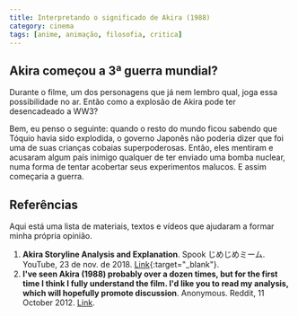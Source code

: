 ```yaml
---
title: Interpretando o significado de Akira (1988)
category: cinema
tags: [anime, animação, filosofia, critica]
---
```


## Akira começou a 3ª guerra mundial?

Durante o filme, um dos personagens que já nem lembro qual, joga essa possibilidade no ar. Então como a explosão de Akira pode ter desencadeado a WW3?

Bem, eu penso o seguinte: quando o resto do mundo ficou sabendo que Tóquio havia sido explodida, o governo Japonês não poderia dizer que foi uma de suas crianças cobaias superpoderosas. Então, eles mentiram e acusaram algum país inimigo qualquer de ter enviado uma bomba nuclear, numa forma de tentar acobertar seus experimentos malucos. E assim começaria a guerra.




## Referências

Aqui está uma lista de materiais, textos e vídeos que ajudaram a formar minha própria opinião.

1. **Akira Storyline Analysis and Explanation**. Spook じめじめミーム. YouTube, 23 de nov. de 2018. [Link](https://www.youtube.com/watch?v=-tv2o4lWP6c){:target="_blank"}.
2. **I've seen Akira (1988) probably over a dozen times, but for the first time I think I fully understand the film. I'd like you to read my analysis, which will hopefully promote discussion**. Anonymous. Reddit, 11 October 2012. [Link](https://www.reddit.com/r/TrueFilm/comments/11b589/ive_seen_akira_1988_probably_over_a_dozen_times/).